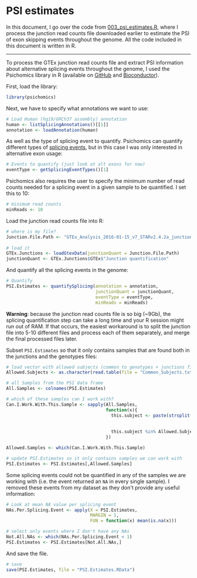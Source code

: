 # PSI estimates

In this document, I go over the code from [003\_psi\_estimates.R](003_psi_estimates.R), where I process the junction read counts file downloaded earlier to estimate the PSI of exon skipping events throughout the genome. All the code included in this document is written in R.

_____________________________________

To process the GTEx junction read counts file and extract PSI information about alternative splicing events throughout the genome, I used the Psichomics library in R (available on [GitHub](https://github.com/nuno-agostinho/psichomics) and [Bioconductor](https://bioconductor.org/packages/release/bioc/html/psichomics.html)).

First, load the library:

```r
library(psichomics)
```
Next, we have to specify what annotations we want to use:

```r
# Load Human (hg19/GRCh37 assembly) annotation
human <- listSplicingAnnotations()[[1]]
annotation <- loadAnnotation(human)
```
As well as the type of splicing event to quantify. Psichomics can quantify different types of [splicing events](http://rstudio-pubs-static.s3.amazonaws.com/359093_7f4afce0df5d48ba99eb0c05a9af8a00.html#quantifying-alternative-splicing), but in this case I was only interested in alternative exon usage:

```r
# Events to quantify (just look at alt exons for now)
eventType <- getSplicingEventTypes()[1]
```
Psichomics also requires the user to specify the minimum number of read counts needed for a splicing event in a given sample to be quantified. I set this to 10:

```r
# minimum read counts
minReads <- 10
```
Load the junction read counts file into R:

```r
# where is my file?
Junction.File.Path <- "GTEx_Analysis_2016-01-15_v7_STARv2.4.2a_junctions.gct"
  
# load it
GTEx.Junctions <- loadGtexData(junctionQuant = Junction.File.Path)
junctionQuant <- GTEx.Junctions$GTEx$"Junction quantification"
```
And quantify all the splicing events in the genome:

```r
# Quantify
PSI.Estimates <- quantifySplicing(annotation = annotation,
                                  junctionQuant = junctionQuant,
                                  eventType = eventType, 
                                  minReads = minReads)
```
**Warning**: because the junction read counts file is so big (~9Gb), the splicing quantification step can take a long time and your R session might run out of RAM. If that occurs, the easiest workaround is to split the junction file into 5-10 different files and process each of them separately, and merge the final processed files later.

Subset `PSI.Estimates` so that it only contains samples that are found both in the junctions and the genotypes files:

```r
# load vector with allowed subjects (common to genotypes + junctions file)
Allowed.Subjects <- as.character(read.table(file = "Common_Subjects.txt")$V1)

# all Samples from the PSI data frame
All.Samples <- colnames(PSI.Estimates)

# which of these samples can I work with?
Can.I.Work.With.This.Sample <- sapply(All.Samples,
                                      function(x){
                                        this.subject <- paste(strsplit(x = x,
                                                                       split = "\\.")[[1]][1:2],
                                                                       collapse = "-")
                                        this.subject %in% Allowed.Subjects
                                      })

Allowed.Samples <- which(Can.I.Work.With.This.Sample)

# update PSI.Estimates so it only contains samples we can work with
PSI.Estimates <- PSI.Estimates[,Allowed.Samples]
```
Some splicing events could not be quantified in any of the samples we are working with (i.e. the event returned an `NA` in every single sample). I removed these events from my dataset as they don't provide any useful information:

```r
# Look at mean NA value per splicing event
NAs.Per.Splicing.Event <- apply(X = PSI.Estimates,
                                MARGIN = 1,
                                FUN = function(x) mean(is.na(x)))

# select only events where I don't have any NAs
Not.All.NAs <- which(NAs.Per.Splicing.Event < 1)
PSI.Estimates <- PSI.Estimates[Not.All.NAs,]
```
And save the file.

```r
# save
save(PSI.Estimates, file = "PSI.Estimates.RData")
```
